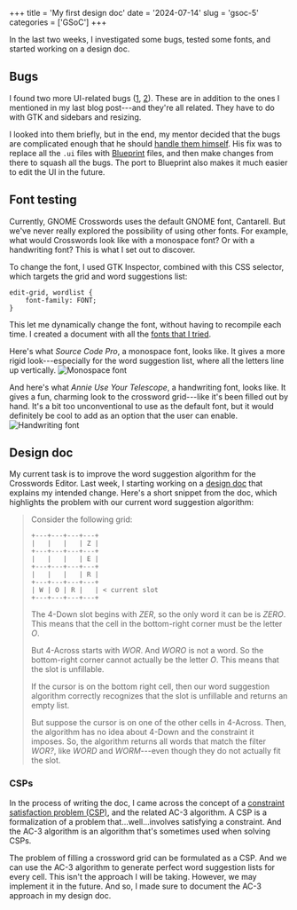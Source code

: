 +++
title      = 'My first design doc'
date       = '2024-07-14'
slug       = 'gsoc-5'
categories = ['GSoC']
+++

In the last two weeks, I investigated some bugs, tested some fonts, and started working on a design doc.


## Bugs

I found two more UI-related bugs ([1](https://gitlab.gnome.org/jrb/crosswords/-/issues/280), [2](https://gitlab.gnome.org/jrb/crosswords/-/issues/282)). These are in addition to the ones I mentioned in my last blog post---and they're all related. They have to do with GTK and sidebars and resizing.

I looked into them briefly, but in the end, my mentor decided that the bugs are complicated enough that he should [handle them himself](https://gitlab.gnome.org/jrb/crosswords/-/merge_requests/258). His fix was to replace all the `.ui` files with [Blueprint](https://gitlab.gnome.org/GNOME/blueprint-compiler) files, and then make changes from there to squash all the bugs. The port to Blueprint also makes it much easier to edit the UI in the future.


## Font testing

Currently, GNOME Crosswords uses the default GNOME font, Cantarell. But we've never really explored the possibility of using other fonts. For example, what would Crosswords look like with a monospace font? Or with a handwriting font? This is what I set out to discover.

To change the font, I used GTK Inspector, combined with this CSS selector, which targets the grid and word suggestions list:
```
edit-grid, wordlist {
    font-family: FONT;
}
```
This let me dynamically change the font, without having to recompile each time. I created a document with all the [fonts that I tried](https://pad.gnome.org/s/6mTne5Ehs).

Here's what *Source Code Pro*, a monospace font, looks like. It gives a more rigid look---especially for the word suggestion list, where all the letters line up vertically.
![Monospace font](https://victorma.ca/posts/gsoc-5/monospace.png)

And here's what *Annie Use Your Telescope*, a handwriting font, looks like. It gives a fun, charming look to the crossword grid---like it's been filled out by hand. It's a bit too unconventional to use as the default font, but it would definitely be cool to add as an option that the user can enable.
![Handwriting font](https://victorma.ca/posts/gsoc-5/handwriting.png)


## Design doc

My current task is to improve the word suggestion algorithm for the Crosswords Editor. Last week, I starting working on a [design doc](https://pad.gnome.org/s/OAL239g-o) that explains my intended change. Here's a short snippet from the doc, which highlights the problem with our current word suggestion algorithm:

> Consider the following grid:
> ```
> +---+---+---+---+
> |   |   |   | Z |
> +---+---+---+---+
> |   |   |   | E |
> +---+---+---+---+
> |   |   |   | R |
> +---+---+---+---+
> | W | O | R |   | < current slot
> +---+---+---+---+
> ```
> The 4-Down slot begins with *ZER*, so the only word it can be is *ZERO*. This means that the cell in the bottom-right corner must be the letter *O*.
>
> But 4-Across starts with *WOR*. And *WORO* is not a word. So the bottom-right corner cannot actually be the letter *O*. This means that the slot is unfillable.
>
> If the cursor is on the bottom right cell, then our word suggestion algorithm correctly recognizes that the slot is unfillable and returns an empty list.
>
> But suppose the cursor is on one of the other cells in 4-Across. Then, the algorithm has no idea about 4-Down and the constraint it imposes. So, the algorithm returns all words that match the filter *WOR?*, like *WORD* and *WORM*---even though they do not actually fit the slot.

### CSPs

In the process of writing the doc, I came across the concept of a [constraint satisfaction problem (CSP)](https://cs.uwaterloo.ca/~jhoey/teaching/cs486/lecture4-nup.pdf), and the related AC-3 algorithm. A CSP is a formalization of a problem that...well...involves satisfying a constraint. And the AC-3 algorithm is an algorithm that's sometimes used when solving CSPs.

The problem of filling a crossword grid can be formulated as a CSP. And we can use the AC-3 algorithm to generate perfect word suggestion lists for every cell.  This isn't the approach I will be taking. However, we may implement it in the future. And so, I made sure to document the AC-3 approach in my design doc.